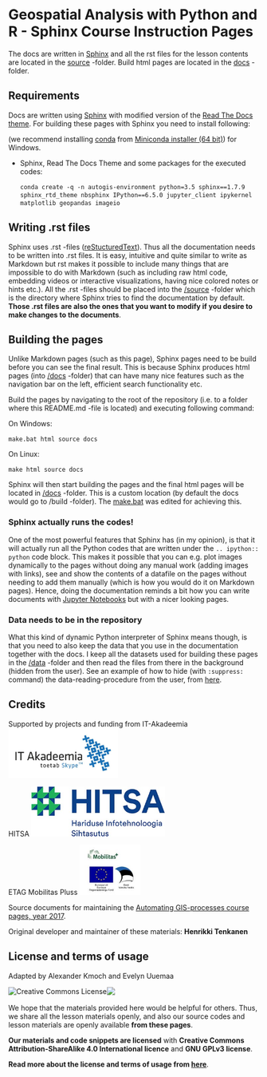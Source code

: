# Geospatial Analysis with Python and R - Sphinx Course Instruction Pages

The docs are written in [Sphinx](http://www.sphinx-doc.org/en/1.4.9/) and all the rst files for the lesson contents are located in the [source](source/) -folder. 
Build html pages are located in the [docs](docs/) -folder.

## Requirements

Docs are written using [Sphinx](http://www.sphinx-doc.org/en/1.4.9/) with modified version of the [Read The Docs theme](http://docs.readthedocs.io/en/latest/theme.html).
For building these pages with Sphinx you need to install following:
 
(we recommend installing [conda](http://conda.pydata.org/docs/using/pkgs.html#install-a-package) 
from [Miniconda installer (64 bit)](https://repo.continuum.io/miniconda/Miniconda3-latest-Windows-x86_64.exe)) for Windows.

  - Sphinx, Read The Docs Theme and some packages for the executed codes:
     
    ```
    conda create -q -n autogis-environment python=3.5 sphinx==1.7.9 sphinx_rtd_theme nbsphinx IPython==6.5.0 jupyter_client ipykernel matplotlib geopandas imageio
    ```
    
## Writing .rst files

Sphinx uses .rst -files ([reStucturedText](https://en.wikipedia.org/wiki/ReStructuredText)). Thus all the documentation needs to be written into .rst files. It is easy, intuitive and quite similar 
to write as Markdown but rst makes it possible to include many things that are impossible to do with Markdown (such as including raw html code, embedding videos or interactive visualizations, having nice
colored notes or hints etc.). All the .rst -files should be placed into the [/source](/source) -folder which is the directory where Sphinx tries to find the documentation by default. **Those .rst files are also 
the ones that you want to modify if you desire to make changes to the documents**.

## Building the pages

Unlike Markdown pages (such as this page), Sphinx pages need to be build before you can see the final result. This is because Sphinx produces html pages (into [/docs](/docs) -folder) 
that can have many nice features such as the navigation bar on the left, efficient search functionality etc. 
  
Build the pages by navigating to the root of the repository (i.e. to a folder where this README.md -file is located) and executing following command:

On Windows:

```
make.bat html source docs
```


On Linux:

```
make html source docs
```

Sphinx will then start building the pages and the final html pages will be located in [/docs](/docs) -folder. This is a custom location (by default the docs would go to /build -folder).
The [make.bat](make.bat) was edited for achieving this.

### Sphinx actually runs the codes! 

One of the most powerful features that Sphinx has (in my opinion), is that it will actually run all the Python codes that are written under the `.. ipython:: python` code block. This makes
it possible that you can e.g. plot images dynamically to the pages without doing any manual work (adding images with links), see and show the contents of a datafile on the pages without needing to 
add them manually (which is how you would do it on Markdown pages). Hence, doing the documentation reminds a bit how you can write documents with [Jupyter Notebooks](https://jupyter.org/) but with a nicer 
looking pages.  

### Data needs to be in the repository

What this kind of dynamic Python interpreter of Sphinx means though, is that you need to also keep the data that you use in the documentation together with the docs. I keep all the datasets 
used for building these pages in the [/data](/data) -folder and then read the files from there in the background (hidden from the user). See an example of how to hide (with `:suppress:` command) 
the data-reading-procedure from the user, from [here](https://raw.githubusercontent.com/Automating-GIS-processes/2016/master/source/Lesson3-table-join.rst).    

## Credits

Supported by projects and funding from IT-Akadeemia <img alt="IT-akadeemia" style="border-width:0" src="source/img/IT_Akadeemia.jpg" height="100" />

HITSA <img alt="HITSA " style="border-width:0" src="source/img/HITSA_logo.jpg" height="100" />

ETAG Mobilitas Pluss <img alt="Mobilitas Pluss " style="border-width:0" src="source/img/mobilitaspluss.jpg" height="100" />

Source documents for maintaining the [Automating GIS-processes course pages, year 2017](https://automating-gis-processes.github.io/2017/).

Original developer and maintainer of these materials: **Henrikki Tenkanen**

## License and terms of usage

Adapted by Alexander Kmoch and Evelyn Uuemaa

<a rel="license" href="http://creativecommons.org/licenses/by-sa/4.0/"><img alt="Creative Commons License" style="border-width:0" align="left" src="https://i.creativecommons.org/l/by-sa/4.0/88x31.png" /></a></a>
<img src="https://github.com/Automating-GIS-processes/2016/blob/master/source/img/GPLv3_Logo.jpg" width="80">

We hope that the materials provided here would be helpful for others. Thus, we share all the lesson materials openly, and also our source codes and lesson materials are openly available **from these pages**.

**Our materials and code snippets are licensed** with **Creative Commons Attribution-ShareAlike 4.0 International licence** and **GNU GPLv3 license**. 

**Read more about the license and terms of usage from [here](https://github.com/Automating-GIS-processes/2016/blob/master/source/License-terms.rst)**.

